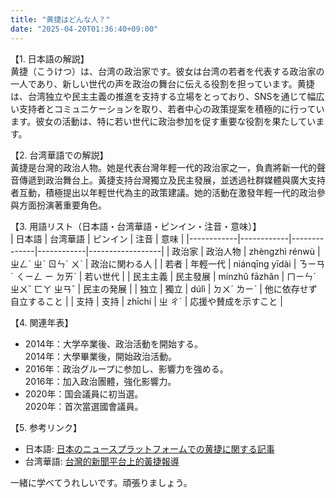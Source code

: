 ```yaml
---
title: "黄捷はどんな人？"
date: "2025-04-20T01:36:40+09:00"
---
```


【1. 日本語の解説】  
黄捷（こうけつ）は、台湾の政治家です。彼女は台湾の若者を代表する政治家の一人であり、新しい世代の声を政治の舞台に伝える役割を担っています。黄捷は、台湾独立や民主主義の推進を支持する立場をとっており、SNSを通じて幅広い支持者とコミュニケーションを取り、若者中心の政策提案を積極的に行っています。彼女の活動は、特に若い世代に政治参加を促す重要な役割を果たしています。

【2. 台湾華語での解説】  
黃捷是台灣的政治人物。她是代表台灣年輕一代的政治家之一，負責將新一代的聲音傳遞到政治舞台上。黃捷支持台灣獨立及民主發展，並透過社群媒體與廣大支持者互動，積極提出以年輕世代為主的政策建議。她的活動在激發年輕一代的政治參與方面扮演著重要角色。

【3. 用語リスト（日本語・台湾華語・ピンイン・注音・意味）】  
| 日本語     | 台湾華語   | ピンイン      | 注音       | 意味             |
|------------|------------|--------------|------------|------------------|
| 政治家     | 政治人物   | zhèngzhì rénwù | ㄓㄥˋ ㄓˋ ㄖㄣˊ ㄨˋ | 政治に関わる人   |
| 若者       | 年輕一代   | niánqīng yīdài | ㄋㄧㄢˊ ㄑㄧㄥ ㄧ ㄉㄞˋ | 若い世代         |
| 民主主義   | 民主發展   | mínzhǔ fāzhǎn | ㄇㄧㄣˊ ㄓㄨˇ ㄈㄚ ㄓㄢˇ | 民主の発展       |
| 独立       | 獨立       | dúlì         | ㄉㄨˊ ㄌㄧˋ | 他に依存せず自立すること |
| 支持       | 支持       | zhīchí       | ㄓ ㄔˊ     | 応援や賛成を示すこと |

【4. 関連年表】  
- 2014年：大学卒業後、政治活動を開始する。  
  2014年：大學畢業後，開始政治活動。
- 2016年：政治グループに参加し、影響力を強める。  
  2016年：加入政治團體，強化影響力。
- 2020年：国会議員に初当選。  
  2020年：首次當選國會議員。

【5. 参考リンク】  
- 日本語: [日本のニュースプラットフォームでの黄捷に関する記事](https://www.asahi.com/)
- 台湾華語: [台灣的新聞平台上的黃捷報導](https://www.cna.com.tw/)

一緒に学べてうれしいです。頑張りましょう。